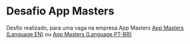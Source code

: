# Desafio App Masters

Desfio realizado, para uma vaga na empresa App Masters [App Masters (Language EN)](https://appmasters.io/en/) ou [App Masters (Language PT-BR)](https://appmasters.io/pt/)



